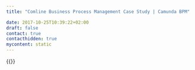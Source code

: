 ```yaml
---
title: "Comline Business Process Management Case Study | Camunda BPM"

date: 2017-10-25T10:39:22+02:00
draft: false
contact: true
contacthidden: true
mycontent: static
---
```

{{<case-study-single
company="COMLINE AG"
companydescription="<p>Die COMLINE AG bietet seit mehr als 25 Jahren innovative IT-Lösungen. Als deutschlandweit aufgestelltes Familienunternehmen stehen wir für partnerschaftliche und langfristige Geschäftsbeziehungen im gehobenen Mittelstand. Unsere Kompetenzen umfassen alle Wertschöpfungsstufen der IT. So bringen wir Ihr Business und Ihre IT in Einklang. Wir sehen uns somit als IT-Consultant und Betreiber von IT-gestützen Prozessen und sind der geeignete Partner für große und mittelständisch geprägte Unternehmen, die IT als strategischen Faktor verstehen und die Balance zwischen Innovation und Kosten mit uns gestalten möchten.</p>"
customerquote="<p><q>Wir entwickeln und betreiben maßgeschneiderte Kundenlösungen auf unserer eigenen Cloud Service Plattform. Um das Rad nicht immer neu zu erfinden, integrieren wir dabei leistungsstarke Frameworks und Standardlösungen, die dann Bestandteil unserer Lösungen werden. Nach der Evaluierung in verschiedenen POCs haben wir uns für camunda BPM als Prozess-Engine entschieden. Camunda überzeugt uns und unsere Kunden durch intuitive Werkzeuge zur Modellierung der Prozesse, kurze und damit kostengünstige Implementierungszeiten und sehr gute Performance. </q></p> -Thomas Wahle, Leiter Software-Factory"
teaser=""
usecase=""
videolink=""
logo="//images.ctfassets.net/vpidbgnakfvf/Oi61FFNH0IY6YkmQGekoE/3c768f43356c6b921816e42bea75312f/comline.svg"
pdf=""
thumbnail="">}}